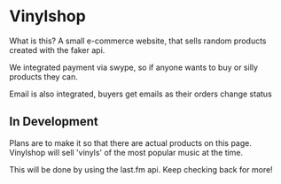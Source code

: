 # Vinylshop
What is this? A small e-commerce website, that sells random products created with the faker api.


We integrated payment via swype, so if anyone wants to buy or silly products they can.

Email is also integrated, buyers get emails as their orders change status


## In Development
Plans are to make it so that there are actual products on this page. Vinylshop will sell 'vinyls' of the most popular music at the time.

This will be done by using the last.fm api. Keep checking back for more!
